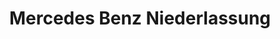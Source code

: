 ---
title: "Mercedes Benz Niederlassung"
url: /bad-urach/mercedes-benz-niederlassung/
shop: Autohaus
---